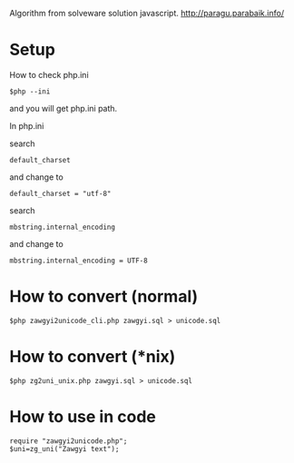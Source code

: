 Algorithm from solveware solution javascript.
http://paragu.parabaik.info/

Setup
======
  
How to check php.ini

	$php --ini

and you will get php.ini path.

In php.ini

search 

    default_charset
  
and change to

	default_charset = "utf-8"
  
  
search 
  
	mbstring.internal_encoding
  
and change to

	mbstring.internal_encoding = UTF-8

How to convert (normal)
========================
    $php zawgyi2unicode_cli.php zawgyi.sql > unicode.sql
    

How to convert (*nix)
========================
	$php zg2uni_unix.php zawgyi.sql > unicode.sql

How to use in code
===================

    require "zawgyi2unicode.php";
    $uni=zg_uni("Zawgyi text");
